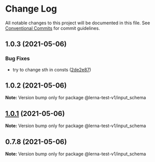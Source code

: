 # Change Log

All notable changes to this project will be documented in this file.
See [Conventional Commits](https://conventionalcommits.org) for commit guidelines.

## 1.0.3 (2021-05-06)


### Bug Fixes

* try to change sth in consts ([2de2e87](https://github.com/apify/apify-shared-js/commit/2de2e872fd09063bfe5ce2822edd5d60d6c1b051))





## 1.0.2 (2021-05-06)

**Note:** Version bump only for package @lerna-test-v1/input_schema





## [1.0.1](https://github.com/apify/apify-shared-js/compare/v0.7.8...v1.0.1) (2021-05-06)

**Note:** Version bump only for package @lerna-test-v1/input_schema





## 0.7.8 (2021-05-06)

**Note:** Version bump only for package @lerna-test-v1/input_schema
